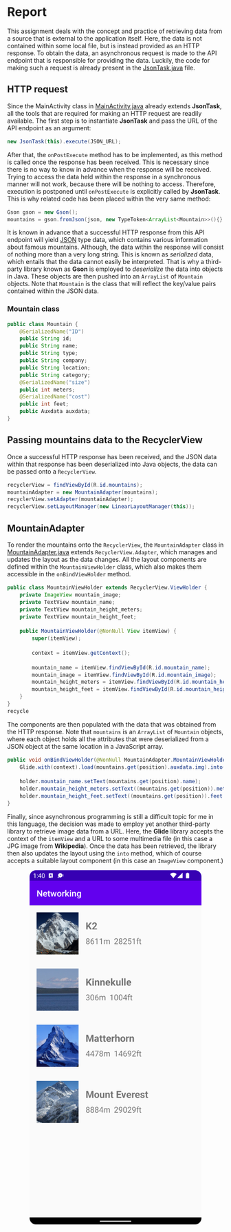 # Report

This assignment deals with the concept and practice of retrieving data from a source that is external to the application itself. Here, the data is not contained within some local file, but is instead provided as an HTTP response. To obtain the data, an asynchronous request is made to the API endpoint that is responsible for providing the data. Luckily, the code for making such a request is already present in the [JsonTask.java](https://github.com/b21mihpa/mobileapp-programming-networking/blob/master/app/src/main/java/com/example/networking/JsonTask.java) file.

## HTTP request

Since the MainActivity class in [MainActivity.java](https://github.com/b21mihpa/mobileapp-programming-networking/blob/master/app/src/main/java/com/example/networking/MainActivity.java) already extends **JsonTask**, all the tools that are required for making an HTTP request are readily available. The first step is to instantiate **JsonTask** and pass the URL of the API endpoint as an argument:

```java
new JsonTask(this).execute(JSON_URL);
```

After that, the `onPostExecute` method has to be implemented, as this method is called once the response has been received. This is necessary since there is no way to know in advance when the response will be received. Trying to access the data held within the response in a synchronous manner will not work, because there will be nothing to access. Therefore, execution is postponed until `onPostExecute` is explicitly called by **JsonTask**. This is why related code has been placed within the very same method:

```java
Gson gson = new Gson();
mountains = gson.fromJson(json, new TypeToken<ArrayList<Mountain>>(){}.getType());
```

It is known in advance that a successful HTTP response from this API endpoint will yield [JSON](https://www.json.org/json-en.html) type data, which contains various information about famous mountains. Although, the data within the response will consist of nothing more than a very long string. This is known as _serialized_ data, which entails that the data cannot easily be interpreted. That is why a third-party library known as **Gson** is employed to _deserialize_ the data into objects in Java. These objects are then pushed into an `ArrayList` of `Mountain` objects. Note that `Mountain` is the class that will reflect the key/value pairs contained within the JSON data.

### Mountain class

```java
public class Mountain {
    @SerializedName("ID")
    public String id;
    public String name;
    public String type;
    public String company;
    public String location;
    public String category;
    @SerializedName("size")
    public int meters;
    @SerializedName("cost")
    public int feet;
    public Auxdata auxdata;
}
```

## Passing mountains data to the RecyclerView

Once a successful HTTP response has been received, and the JSON data within that response has been deserialized into Java objects, the data can be passed onto a `RecyclerView`.

```java
recyclerView = findViewById(R.id.mountains);
mountainAdapter = new MountainAdapter(mountains);
recyclerView.setAdapter(mountainAdapter);
recyclerView.setLayoutManager(new LinearLayoutManager(this));
```

## MountainAdapter

To render the mountains onto the `RecyclerView`, the `MountainAdapter` class in [MountainAdapter.java](https://github.com/b21mihpa/mobileapp-programming-networking/blob/master/app/src/main/java/com/example/networking/MountainAdapter.java) extends `RecyclerView.Adapter`, which manages and updates the layout as the data changes. All the layout components are defined within the `MountainViewHolder` class, which also makes them accessible in the `onBindViewHolder` method.

```java
public class MountainViewHolder extends RecyclerView.ViewHolder {
    private ImageView mountain_image;
    private TextView mountain_name;
    private TextView mountain_height_meters;
    private TextView mountain_height_feet;

    public MountainViewHolder(@NonNull View itemView) {
        super(itemView);

        context = itemView.getContext();

        mountain_name = itemView.findViewById(R.id.mountain_name);
        mountain_image = itemView.findViewById(R.id.mountain_image);
        mountain_height_meters = itemView.findViewById(R.id.mountain_height_meters);
        mountain_height_feet = itemView.findViewById(R.id.mountain_height_feet);
    }
}
recycle
```

The components are then populated with the data that was obtained from the HTTP response. Note that `mountains` is an `ArrayList` of `Mountain` objects, where each object holds all the attributes that were deserialized from a JSON object at the same location in a JavaScript array.

```java
public void onBindViewHolder(@NonNull MountainAdapter.MountainViewHolder holder, int position) {
    Glide.with(context).load(mountains.get(position).auxdata.img).into(holder.mountain_image);

    holder.mountain_name.setText(mountains.get(position).name);
    holder.mountain_height_meters.setText((mountains.get(position)).meters + "m");
    holder.mountain_height_feet.setText((mountains.get(position)).feet + "ft");
}
```

Finally, since asynchronous programming is still a difficult topic for me in this language, the decision was made to employ yet another third-party library to retrieve image data from a URL. Here, the **Glide** library accepts the context of the `itemView` and a URL to some multimedia file (in this case a JPG image from **Wikipedia**). Once the data has been retrieved, the library then also updates the layout using the `into` method, which of course accepts a suitable layout component (in this case an `ImageView` component.)

<p align="center">
  <img src="screenshot.png" alt="internal web page" width="400px"/>
</p>
